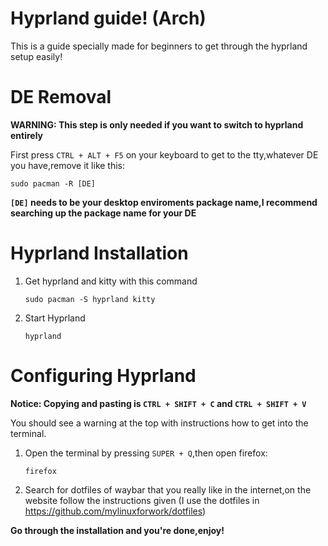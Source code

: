# Hyprland guide! (Arch)
This is a guide specially made for beginners to get through the hyprland setup easily!

# DE Removal

**WARNING: This step is only needed if you want to switch to hyprland entirely**




First press `CTRL + ALT + F5` on your keyboard to get to the tty,whatever DE you have,remove it like this:

`sudo pacman -R [DE]`

**`[DE]` needs to be your desktop enviroments package name,I recommend searching up the package name for your DE**

# Hyprland Installation

1. Get hyprland and kitty with this command

   `sudo pacman -S hyprland kitty`

2. Start Hyprland

   `hyprland`

# Configuring Hyprland

**Notice: Copying and pasting is `CTRL + SHIFT + C` and `CTRL + SHIFT + V`**

You should see a warning at the top with instructions how to get into the terminal.

1. Open the terminal by pressing `SUPER + Q`,then open firefox:

   `firefox`
   
2. Search for dotfiles of waybar that you really like in the internet,on the website follow the instructions given (I use the dotfiles in https://github.com/mylinuxforwork/dotfiles)

**Go through the installation and you're done,enjoy!**
